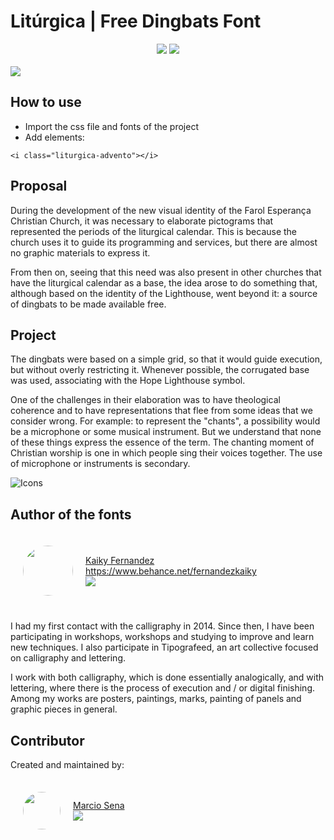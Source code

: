 # Litúrgica | Free Dingbats Font

<div style="text-align: center;">
<img src="https://img.shields.io/badge/License-OFL-GREEN.svg" />
<img src="https://img.shields.io/github/languages/code-size/ofallante/liturgica-font.svg" />
</div>
<br/>
<img src="https://mir-s3-cdn-cf.behance.net/project_modules/fs/20f95577013721.5c84081489070.png"/>

## How to use

- Import the css file and fonts of the project
- Add elements:

```
<i class="liturgica-advento"></i>
```

## Proposal

During the development of the new visual identity of the Farol Esperança Christian Church, it was necessary to elaborate pictograms that represented the periods of the liturgical calendar. This is because the church uses it to guide its programming and services, but there are almost no graphic materials to express it.

From then on, seeing that this need was also present in other churches that have the liturgical calendar as a base, the idea arose to do something that, although based on the identity of the Lighthouse, went beyond it: a source of dingbats to be made available free.

## Project

The dingbats were based on a simple grid, so that it would guide execution, but without overly restricting it. Whenever possible, the corrugated base was used, associating with the Hope Lighthouse symbol.

One of the challenges in their elaboration was to have theological coherence and to have representations that flee from some ideas that we consider wrong. For example: to represent the "chants", a possibility would be a microphone or some musical instrument. But we understand that none of these things express the essence of the term. The chanting moment of Christian worship is one in which people sing their voices together. The use of microphone or instruments is secondary.

![Icons](https://mir-cdn.behance.net/v1/rendition/project_modules/fs/98abdb77013721.5c89bbe0d1289.png)

## Author of the fonts

<div style="display: flex; align-items: center;
margin-bottom: 20px;
padding: 20px; border-radius: 4px;">
<img src="https://pbs.twimg.com/profile_images/1080101396790329344/8c2MW9cu_400x400.jpg" data-canonical-src="https://pbs.twimg.com/profile_images/1080101396790329344/8c2MW9cu_400x400.jpg" height="80" style="border-radius: 50%; margin-right: 20px;"/>

[Kaiky Fernandez](https://twitter.com/soyelfernandez)<br/>https://www.behance.net/fernandezkaiky
<br/>
<img src="https://img.shields.io/twitter/follow/soyelfernandez.svg?label=Twitter" />

</div>

I had my first contact with the calligraphy in 2014. Since then, I have been participating in workshops, workshops and studying to improve and learn new techniques. I also participate in Tipografeed, an art collective focused on calligraphy and lettering.

I work with both calligraphy, which is done essentially analogically, and with lettering, where there is the process of execution and / or digital finishing. Among my works are posters, paintings, marks, painting of panels and graphic pieces in general.

## Contributor

Created and maintained by:

<div style="display: flex; align-items: center;
margin-bottom: 20px;
padding: 20px; border-radius: 4px;">
<img src="https://avatars0.githubusercontent.com/u/3450717?s=460&v=4" height="60" style="border-radius: 50%; margin-right: 20px;"/>

[Marcio Sena](https://twitter.com/ofallante)<br/>
<img src="https://img.shields.io/twitter/follow/ofallante.svg?label=Twitter" />

</div>
